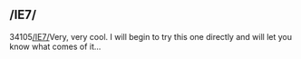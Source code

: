<article><h2>/IE7/</h2><time><span class="day">3</span><span class="month">4</span><span class="year">105</span></time><a href="http://dean.edwards.name/IE7/">/IE7/</a>Very, very cool. I will begin to try this one directly and will let you know what comes of it...</article>